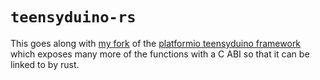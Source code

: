 # `teensyduino-rs`
This goes along with [my fork][arduinoteensy-better-ffi] of the [platformio teensyduino framework][arduinoteensy]
which exposes many more of the functions with a C ABI so that it can be linked to by rust.

[arduinoteensy-better-ffi]: https://github.com/DusterTheFirst/framework-arduinoteensy-better-ffi
[arduinoteensy]: https://docs.platformio.org/en/latest/frameworks/arduino.html
